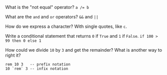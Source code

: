 What is the "not equal" operator?
`a /= b`

What are the `and` and `or` operators?
`&&` and `||`

How do we express a character?
With single quotes, like `c`.

Write a conditional statement that returns `0` if `True` and `1` if `False`.
`if 100 > 99 then 0 else 1`

How could we divide `10` by `3` and get the remainder?  What is another way to right it?
```
rem 10 3   -- prefix notation
10 `rem` 3 -- infix notation
```
